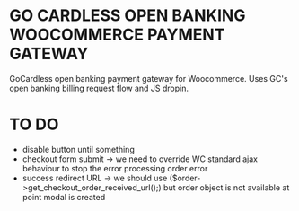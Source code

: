 # GO CARDLESS OPEN BANKING WOOCOMMERCE PAYMENT GATEWAY

GoCardless open banking payment gateway for Woocommerce. Uses GC's open banking billing request flow and JS dropin.


# TO DO

- disable button until something
- checkout form submit -> we need to override WC standard ajax behaviour to stop the error processing order error
- success redirect URL -> we should use ($order->get_checkout_order_received_url();) but order object is not available at point modal is created
